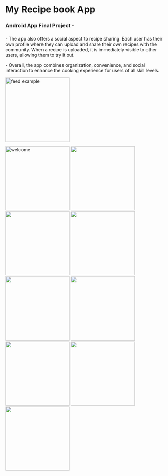 # My Recipe book App
### Android App Final Project - 

<p>
<h3 "My Recipe Book" is a user-friendly app that allows users to save their favorite recipes in one place. Users can easily add recipes, categorize them by meal type and food preferences.> </h3>
- The app also offers a social aspect to recipe sharing. Each user has their own profile where they can upload and share their own recipes with the community. When a recipe is uploaded, it is immediately visible to other users, allowing them to try it out. 
</p>
<p>
- Overall, the app combines organization, convenience, and social interaction to enhance the cooking experience for users of all skill levels.
</p>

<p>
<img src="https://user-images.githubusercontent.com/72359805/229114392-cf10f0ee-c5bf-44ac-b5ca-5b29931f1cef.mp4" alt="feed example" width="200">
</p>

<p>
<img src="https://user-images.githubusercontent.com/72359805/229116270-359d64aa-28fb-41f9-930d-9989be7ae93b.PNG" alt="welcome" width="200">
  
<img src="https://user-images.githubusercontent.com/72359805/229117341-a4fcd92f-33dd-46ab-a8dc-36174f26f0a6.PNG" width="200">

<img src="https://user-images.githubusercontent.com/72359805/229117350-7366f7e5-10b4-41ce-b5b1-860ab516114d.PNG" width="200">

<img src="https://user-images.githubusercontent.com/72359805/229117416-9030f0ca-22ec-4d4c-a7f6-bdd2ebb8b295.PNG" width="200">

<img src="https://user-images.githubusercontent.com/72359805/229117460-f125d3a7-3988-4a3c-9254-79925b48af43.PNG" width="200">

<img src="https://user-images.githubusercontent.com/72359805/229117428-945dfdb5-8764-4305-8e6b-95793c020716.PNG" width="200">

<img src="https://user-images.githubusercontent.com/72359805/229117481-5c5f5c06-43dc-456b-aee1-8998e4084b51.PNG" width="200">

<img src="https://user-images.githubusercontent.com/72359805/229117491-56a36859-1787-44c7-b742-db693b317dd3.PNG" width="200">

<img src="https://user-images.githubusercontent.com/72359805/229117507-ab13ca7a-71a3-44cd-a544-cf612366d53a.PNG" width="200">
  
</p>




